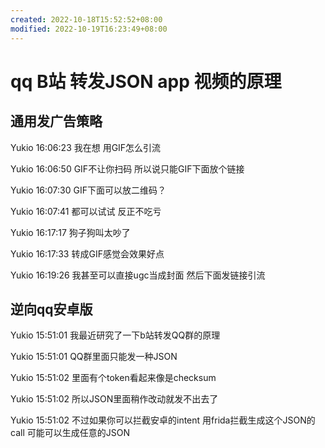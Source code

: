 ```yaml
---
created: 2022-10-18T15:52:52+08:00
modified: 2022-10-19T16:23:49+08:00
---
```


# qq B站 转发JSON app 视频的原理

## 通用发广告策略

Yukio 16:06:23
我在想 用GIF怎么引流

Yukio 16:06:50
GIF不让你扫码 所以说只能GIF下面放个链接

Yukio 16:07:30
GIF下面可以放二维码？

Yukio 16:07:41
都可以试试 反正不吃亏

Yukio 16:17:17
狗子狗叫太吵了

Yukio 16:17:33
转成GIF感觉会效果好点

Yukio 16:19:26
我甚至可以直接ugc当成封面 然后下面发链接引流

## 逆向qq安卓版

Yukio 15:51:01
我最近研究了一下b站转发QQ群的原理

Yukio 15:51:01
QQ群里面只能发一种JSON

Yukio 15:51:02
里面有个token看起来像是checksum

Yukio 15:51:02
所以JSON里面稍作改动就发不出去了

Yukio 15:51:02
不过如果你可以拦截安卓的intent 用frida拦截生成这个JSON的call 可能可以生成任意的JSON
